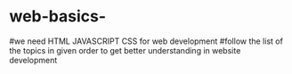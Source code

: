 # web-basics-
#we need HTML JAVASCRIPT CSS for web development 
#follow the list of the topics in given order to get better understanding in website development 
